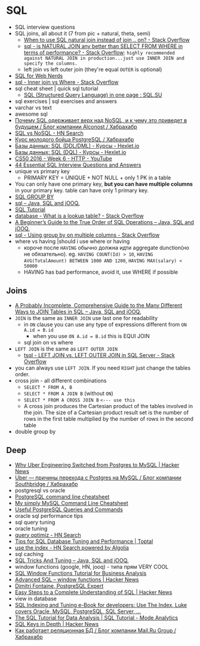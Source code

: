 # SQL
- SQL interview questions
- SQL joins, all about it (7 from pic + natural, theta, semi)
    - [When to use SQL natural join instead of join .. on? - Stack Overflow](https://stackoverflow.com/questions/10510952/when-to-use-sql-natural-join-instead-of-join-on)
    - [sql - is NATURAL JOIN any better than SELECT FROM WHERE in terms of performance? - Stack Overflow](https://stackoverflow.com/questions/3063107/is-natural-join-any-better-than-select-from-where-in-terms-of-performance): `highly recommended against NATURAL JOIN in production...just use INNER JOIN and specify the columns.`
    - left join vs left outer join (they're equal `OUTER` is optional)
- [SQL for Web Nerds](http://philip.greenspun.com/sql/)
- [sql - Inner join vs Where - Stack Overflow](https://stackoverflow.com/questions/121631/inner-join-vs-where)
- sql cheat sheet | quick sql tutorial
    - [SQL (Structured Query Language) in one page : SQL.SU](http://www.cheat-sheets.org/sites/sql.su/)
- sql exercises | sql exercises and answers
- varchar vs text
- awesome sql
- [Почему SQL одерживает верх над NoSQL, и к чему это приведет в будущем / Блог компании Alconost / Хабрахабр](https://habrahabr.ru/company/alconost/blog/340372/)
- [SQL vs NoSQL - HN Search](https://hn.algolia.com/?query=sql%20vs%20nosql&sort=byPopularity&prefix&page=0&dateRange=all&type=story)
- [Курс молодого бойца PostgreSQL / Хабрахабр](https://habrahabr.ru/post/340460/)
- [Базы данных: SQL (DDL/DML) - Курсы - Hexlet.io](https://ru.hexlet.io/courses/postgresql-ddl)
- [Базы данных: SQL (DQL) - Курсы - Hexlet.io](https://ru.hexlet.io/courses/sql-dql)
- [CS50 2016 - Week 6 - HTTP - YouTube](https://www.youtube.com/watch?v=6iXhAZKOVGE)
- [44 Essential SQL Interview Questions and Answers](https://www.toptal.com/sql/interview-questions)
- unique vs primary key
    - PRIMARY KEY = UNIQUE + NOT NULL + only 1 PK in a table
- You can only have one primary key, **but you can have multiple columns** in your primary key. table can have only 1 primary key. 
- [SQL GROUP BY](http://www.sql-tutorial.com/sql-group-by-sql-tutorial/)
- [sql – Java, SQL and jOOQ.](https://blog.jooq.org/tag/sql/)
- [SQL Tutorial](https://www.w3schools.com/sql/default.asp)
- [database - What is a lookup table? - Stack Overflow](https://stackoverflow.com/questions/3419847/what-is-a-lookup-table)
- [A Beginner’s Guide to the True Order of SQL Operations – Java, SQL and jOOQ.](https://blog.jooq.org/2016/12/09/a-beginners-guide-to-the-true-order-of-sql-operations/)
- [sql - Using group by on multiple columns - Stack Overflow](https://stackoverflow.com/questions/2421388/using-group-by-on-multiple-columns)
- where vs having |should i use where or having
    - короче после `HAVING` обычно должна идти aggregate dunction(но не обязательно). eg. `HAVING COUNT(Id) > 10`, `HAVING AVG(TotalAmount) BETWEEN 1000 AND 1200`, `HAVING MAX(salary) < 50000`
    - HAVING has bad performance, avoid it, use WHERE if possible

## Joins
- [A Probably Incomplete, Comprehensive Guide to the Many Different Ways to JOIN Tables in SQL – Java, SQL and jOOQ.](https://blog.jooq.org/2017/01/12/a-probably-incomplete-comprehensive-guide-to-the-many-different-ways-to-join-tables-in-sql/)
- `JOIN` is the same as `INNER JOIN` use last one for readability
    - in `ON` clause you can use any type of expressions different from `ON A.id = B.id`
        - when you use `ON A.id = B.id` this is EQUI JOIN
    - sql join on vs where
- `LEFT JOIN` is the same as `LEFT OUTER JOIN` 
    - [tsql - LEFT JOIN vs. LEFT OUTER JOIN in SQL Server - Stack Overflow](https://stackoverflow.com/questions/406294/left-join-vs-left-outer-join-in-sql-server)
- you can always use `LEFT JOIN`. If you need `RIGHT` just change the tables order.
- cross join - all different combinations
    - `SELECT * FROM A, B`
    - `SELECT * FROM A JOIN B` (without `ON`)
    - `SELECT * FROM A CROSS JOIN B`  `<--- use this`
    - A cross join produces the Cartesian product of the tables involved in the join. The size of a Cartesian product result set is the number of rows in the first table multiplied by the number of rows in the second table
- double group by    

## Deep
- [Why Uber Engineering Switched from Postgres to MySQL | Hacker News](https://news.ycombinator.com/item?id=12166585)
- [Uber — причины перехода с Postgres на MySQL / Блог компании Southbridge / Хабрахабр](https://habrahabr.ru/company/southbridge/blog/322624/)
- postgresql vs oracle
- [PostgreSQL command line cheatsheet](https://gist.github.com/Kartones/dd3ff5ec5ea238d4c546)
- [My simply MySQL Command Line Cheatsheet](https://gist.github.com/hofmannsven/9164408)
- [Useful PostgreSQL Queries and Commands](https://gist.github.com/rgreenjr/3637525)
- oracle sql performance tips
- sql query tuning
- oracle tuning
- [query optimiz - HN Search](https://hn.algolia.com/?query=query%20optimiz&sort=byPopularity&prefix&page=0&dateRange=all&type=story)
- [Tips for SQL Database Tuning and Performance | Toptal](https://www.toptal.com/sql/sql-database-tuning-for-developers)
- [use the index - HN Search powered by Algolia](https://hn.algolia.com/?query=use%20the%20index&sort=byPopularity&prefix&page=0&dateRange=all&type=story)
- sql caching
- [SQL Tricks And Tuning – Java, SQL and jOOQ.](https://blog.jooq.org/sql/)
- window functions (google, HN, jooq) - типа прям VERY COOL
- [SQL Window Functions Tutorial for Business Analysis](https://blog.statsbot.co/sql-window-functions-tutorial-b5075b87d129)
- [Advanced SQL – window functions | Hacker News](https://news.ycombinator.com/item?id=15661378)
- [Dimitri Fontaine, PostgreSQL Expert](http://tapoueh.org/)
- [Easy Steps to a Complete Understanding of SQL | Hacker News](https://news.ycombinator.com/item?id=6319870)
- view in database
- [SQL Indexing and Tuning e-Book for developers: Use The Index, Luke covers Oracle, MySQL, PostgreSQL, SQL Server, ...](http://use-the-index-luke.com/)
- [The SQL Tutorial for Data Analysis | SQL Tutorial - Mode Analytics](https://community.modeanalytics.com/sql/tutorial/introduction-to-sql/)
- [SQL Keys in Depth | Hacker News](https://news.ycombinator.com/item?id=16050047)
- [Как работает реляционная БД / Блог компании Mail.Ru Group / Хабрахабр](https://habrahabr.ru/company/mailru/blog/266811/)
